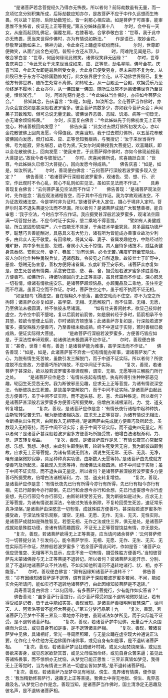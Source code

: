 <!-- { "loadSidebar": true } -->
　　“是诸菩萨若念菩提经久乃得亦无怖畏。所以者何？前际劫数虽有无量，而一念顷忆念分别积集所成，后际劫数应知亦尔，是故菩萨不应于中作久远想而生怖畏。何以故？前际、后际劫数短长，皆一刹那心相应故。如是菩萨于可畏事，能审思惟不生怖者，疾证无上正等菩提。”第五分姊妹品第十八
　　尔时，会中有一天女，从座而起顶礼佛足，偏覆左肩，右膝著地，合掌恭敬白言：“世尊，我于此中亦无怖畏，愿当来世得作佛时，亦为有情说如斯法。”
　　作是语已，取妙金花，恭敬至诚散如来上。佛神力故，令此金花上踊虚空缤纷而住。
　　尔时，世尊即便微笑，从面门出金色光明，普照十方还从顶入。
　　时，阿难陀见闻是已，恭敬合掌白言：“世尊，何因何缘现此微笑，诸佛现笑非无因缘？”
　　尔时，世尊告庆喜曰：“今此天女于未来世当成如来、应、正等觉，劫名星喻，佛号金花。庆喜当知，今此天女即是最后所受女身，舍此身已便受男身，尽未来际不复为女。从此殁已生于东方不动佛国勤修梵行，此女彼界便字金花。从不动佛世界殁已，复生他方有佛世界，随所生处常不离佛。如转轮王，从一台殿至一台殿，欢娱受乐乃至命终足不履地；此女亦尔，从一佛国至一佛国，随所生处常不远离诸佛世尊乃至菩提，恒修梵行。”
　　时，阿难陀窃作是念：“今此姊妹当作佛时，亦应如今菩萨众会。”
　　佛知其念，告庆喜言：“如是，如是，如汝所念。金花菩萨当作佛时，亦为众会宣说如是甚深般若波罗蜜多。彼会菩萨其数多少，亦如我今菩萨众会；声闻弟子其数难知，但可总说无量无数。彼佛世界恶兽、恶贼、饥渴、病等一切皆无，亦无诸余烦恼怖畏。”
　　尔时，庆喜复白佛言：“今此姊妹先于何佛初发无上正等觉心，种诸善根回向发愿？”
　　佛告庆喜：“此女过去燃灯佛所初发大心，亦以金花散彼佛上回向发愿，今得值我。庆喜当知，我于过去燃灯佛所，以五茎花奉散彼佛回向发愿，燃灯如来、应、正等觉知我根熟，与我授记：‘汝于来世当得作佛，号为能寂，界名堪忍，劫号为贤。’天女尔时闻佛授我大菩提记，欢喜踊跃，即以金花散彼佛上，回向发愿：‘使我来世，于此菩萨得作佛时，亦如今佛现前授我大菩提记。’故我今者与彼授记。”
　　尔时，庆喜闻佛所说，欢喜踊跃白言：“世尊，今此姊妹久已修习大菩提心，回向发愿今得成熟。”
　　佛告庆喜：“如是，如是，如汝所说。”
　　尔时，善现便白佛言：“云何菩萨行深般若波罗蜜多现入空定？”
　　佛告善现：“若诸菩萨行深般若波罗蜜多，观诸色、受、想、行、识空，作此观时不令心乱，若心不乱则如实见法，虽如实见法而不作证。”
　　具寿善现复白佛言：“云何菩萨虽见空法而不作证？”
　　佛告善现：“是诸菩萨观法空时，先作是念：‘我应观法诸相皆空，而于其中不应作证。我为学故观诸法空，不为证故观诸法空，今是学时非为证时。’是诸菩萨未入定位，摄心于境非入定时。菩萨尔时虽不退失菩提分法而不尽漏。所以者何？是诸菩萨成就广大智慧善根，能自审思：‘我于空法，今时应学不应作证。我应摄受甚深般若波罗蜜多，观诸法空圆满一切菩提分法，不应今时证于实际，堕二乘地不得菩提。’
　　“譬如有人勇健威猛，所立坚固形貌端严，六十四能无不具足，于余技术学至究竟，具多最胜功德尸罗，聪慧巧言善能酬对，具慈具义有大势力，诸有所为皆能成办善事业故功少利多，由此众人无不敬爱。有因缘故，将其父母、妻子、眷属发趣他方，中路经过险难旷野，其中多有恶兽、怨贼，眷属小大无不惊惶。其人自恃多诸技术，威猛勇健身意泰然，安慰父母、妻子、眷属：‘勿有忧惧，必令无苦。’疾度旷野至安隐处。彼人尔时化作种种勇锐兵仗，遇诸怨敌，令彼见之自然退散。故彼壮士于旷野中，恶兽、怨贼无伤害意，善权方便将诸眷属，疾度旷野至安乐处。诸菩萨众亦复如是，愍生死苦诸有情类，系念安住慈、悲、喜、舍，摄受般若波罗蜜多殊胜善根，方便善巧，如佛所许，持诸功德回向无上正等菩提，虽具修空而不作证，深心愍念一切有情，缘诸有情欲施安乐。是诸菩萨超烦恼品，亦超魔品及二乘地，虽住空定而不尽漏，虽善习空而不作证。尔时，菩萨住空定中，虽于相不执而不证无相。
　　“如坚翅鸟飞腾虚空，自在翱翔久不堕落，虽依空戏而不住空，亦不为空之所拘碍；诸菩萨众亦复如是，虽学空、无相、无愿解脱门，而不住空、无相、无愿，乃至佛法未极圆满，终不依彼永尽诸漏。
　　“如有壮夫善闲射术，欲显己技仰射虚空，为令空中箭不堕地，复以后箭射前箭筈，如是展转经于多时，箭箭相承不令其堕，若欲令堕便止后箭，尔时诸箭方顿堕落；此诸菩萨亦复如是，行深般若波罗蜜多，摄受殊胜方便善巧，乃至善根未极成熟，终不中道证于实际，若时善根已极成熟，便证实际得大菩提。
　　“是故菩萨行深般若波罗蜜多，方便善巧皆应如是，于深法性审谛观察，若诸佛法未极圆满不应作证。”
　　尔时，善现便白佛言：“甚奇，世尊！希有，善逝！是诸菩萨能为难事，虽学深法而不作证。”
　　佛告善现：“如是，如是，此诸菩萨誓不弃舍一切有情能办斯事，谓诸菩萨发广大心，为脱有情生死苦故，虽数引发三解脱门，而于中道不证实际。所以者何？所欲度脱不应舍故，方便善巧所护持故，不应中间证于实际。
　　“复次，善现，若诸菩萨于甚深处，欲以般若波罗蜜多审谛观察，谓空、无相、无愿等持三解脱门所行之处。
　　“是诸菩萨应作是念：‘有情长夜起有情想，执有所得引生种种邪恶见趣，轮回生死受苦无穷。我为断彼邪恶见趣，应求无上正等菩提，为诸有情说深空法，令断彼执出生死苦。是故虽学空解脱门，而于中间不证实际。’是诸菩萨由起此念方便善巧，虽于中间不证实际，而不退失慈、悲、喜、舍四种胜定。所以者何？是诸菩萨甚深般若波罗蜜多方便善巧所摄受故，倍增白法诸根渐利，力、觉、道支转复增益。
　　“复次，善现，是诸菩萨应作是念：‘有情长夜行诸相中起种种执，由斯轮转受苦无穷。我为断彼诸相执故，应求无上正等菩提，为诸有情说无相法，令断相执出生死苦，由斯数入无相等持。’是诸菩萨由先成就方便善巧及所起念，虽数现入无相等持，而于中间不证实际；虽于中间不证实际，而不退失四无量定。所以者何？是诸菩萨甚深般若波罗蜜多方便善巧所摄受故，倍增白法诸根渐利，力、觉、道支转复增益。
　　“复次，善现，是诸菩萨应作是念：‘有情长夜其心常起常想、乐想、我想、净想，由此引生颠倒执著，轮转生死受苦无穷。我为断彼四颠倒故，应求无上正等菩提，为诸有情说无倒法，谓说生死无常、无乐、无我、无净，唯有涅槃微妙寂静，具足种种真实功德，由斯数入无愿等持。’是诸菩萨由先成就方便善巧及所起念，虽数现入无愿等持，而诸佛法未极圆满，终不中间证于实际；虽于中间不证实际，而不退失四无量定。所以者何？是诸菩萨甚深般若波罗蜜多方便善巧所摄受故，倍增白法诸根渐利，力、觉、道支转复增益。
　　“复次，善现，是诸菩萨应作是念：‘有情长夜先已行有所得今亦行有所得，先已行有相今亦行有相，先已行颠倒今亦行颠倒，先已行和合想今亦行和合想，先已行虚妄想今亦行虚妄想，先已行邪见今亦行邪见，由斯轮转受苦无穷。我为断彼如是过失，应求无上正等菩提，为诸有情说甚深法，令彼过失皆永断除，不复轮回受生死苦，速证常乐真净涅槃。’是诸菩萨由深愍念一切有情，成就殊胜方便善巧，甚深般若波罗蜜多所摄受故，于深法性常乐观察，谓空、无相、无愿、无作、无生、无灭、无性实际。是诸菩萨成就如是殊胜智见，若堕无相、无作之法或住三界，俱无是处。是诸菩萨成就如是殊胜功德，舍诸有情而趣圆寂，不证无上正等菩提饶益有情，亦无是处。
　　“复次，善现，若诸菩萨欲得无上正等菩提，应当请问诸余菩萨：‘云何菩萨修习一切菩提分法？引发何心，能令菩萨学空、无相、无愿、无作、无生、无灭、无性实际而不作证，然修般若波罗蜜多？’若余菩萨得此问时，作如是答：‘诸菩萨众但应思惟空、无相等不为显示，应念不舍一切有情，摄受殊胜方便善巧。’当知彼菩萨先未蒙诸佛授与无上正等菩提不退转记。所以者何？彼诸菩萨未能开示、分别、显了不退转地诸菩萨众不共法相，不如实知他所请问不退转地诸行、状、相，亦不能答。”
　　尔时，善现便白佛言：“颇有因缘知诸菩萨不退转不？”
　　佛告善现：“亦有因缘知诸菩萨是不退转，谓有菩萨于深般若波罗蜜多若闻、不闻，能如实合先所请问，能如实行不退转地诸菩萨行，由此因缘知彼菩萨是不退转。”
　　具寿善现复白佛言：“以何因缘，有多菩萨行菩提行，少有能作如实答者？”
　　佛告善现：“虽多菩萨行菩提行，而少菩萨得受如是不退转地微妙慧记，若有得受如是记者，皆于此中能如实答。善现当知，是诸菩萨善根明利智慧深广，世间天、人、阿素洛等皆不能坏大菩提心。”第五分梦行品第十九
　　“复次，善现，若诸菩萨乃至梦中不著三界及二乘地亦不称誉，虽观诸法如梦所见，而于实际能不证受，是不退转诸菩萨相。
　　“复次，善现，若诸菩萨梦中见佛，无量百千大众围绕而为说法，或见自身有如是事，是不退转诸菩萨相。
　　“复次，善现，若诸菩萨梦中见佛，具诸相好，常光一寻周匝照曜，与无量众踊在虚空现大神通说正法要，化作化士令往他方无边佛国作诸佛事，或见自身有如是事，是不退转诸菩萨相。
　　“复次，善现，若诸菩萨梦见狂贼破坏村城，或见火起焚烧聚落，或见恶兽欲来害身，或见怨家欲斩其首，或见父母临当命终，或见自身众苦来逼；虽见此等诸怖畏事，而不惊惧亦无忧恼，从梦觉已能正思惟：‘三界非真皆如梦见，我得无上正等觉时，当为有情说三界法一切虚妄皆如梦境。’是不退转诸菩萨相。
　　“复次，善现，若诸菩萨乃至梦中见有地狱、傍生、鬼界诸有情类，便作是念：‘我当精勤修菩萨行，速趣无上正等菩提。我佛土中得无地狱、傍生、鬼界恶趣及名。’从梦觉已亦作是念。善现当知，是诸菩萨当作佛时，国土清净定无恶趣及彼名声，是不退转诸菩萨相。
